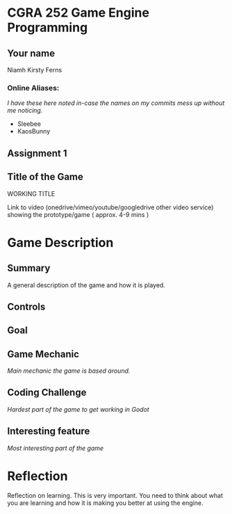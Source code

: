 # CGRA 252 Game Engine Programming
## Your name
Niamh Kirsty Ferns

### Online Aliases:
*I have these here noted in-case the names on my commits mess up without me noticing.*
- Sleebee
- KaosBunny

## Assignment 1

## Title of the Game
WORKING TITLE

Link to video (onedrive/vimeo/youtube/googledrive other video service) showing the prototype/game ( approx. 4-9 mins )

# Game Description
## Summary
A general description of the game and how it is played. 

## Controls

## Goal

## Game Mechanic
*Main mechanic the game is based around.*

## Coding Challenge
*Hardest part of the game to get working in Godot*

## Interesting feature
*Most interesting part of the game*

# Reflection

Reflection on learning.  This is very important.  You need to think about what you are learning and how it is making you better at using the engine.
